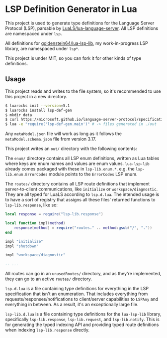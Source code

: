 # LSP Definition Generator in Lua

This project is used to generate type definitions for the Language Server
Protocol (LSP), parsable by
[LuaLS/lua-language-server](https://github.com/LuaLS/lua-language-server).
All LSP definitions are namespaced under `lsp`.

All definitions for [goldenstein64/lua-lsp-lib](https://github.com/goldenstein64/lua-lsp-lib), my work-in-progress LSP library, are namespaced under `lsp*`.

This project is under MIT, so you can fork it for other kinds of type
definitions.

## Usage

This project reads and writes to the file system, so it's recommended
to use this project in a new directory.

```sh
$ luarocks init --version=5.1
$ luarocks install lsp-def-gen
$ mkdir data
$ curl https://microsoft.github.io/language-server-protocol/specifications/lsp/3.17/metaModel/metaModel.json -o data/metaModel.json
$ lua -e "require('lsp-def-gen.main')" # -> files generated in ./out
```

Any `metaModel.json` file will work as long as it follows the
`metaModel.schema.json` file from version 3.17.

This project writes an `out/` directory with the following contents:

The `enum/` directory contains all LSP enum definitions, written as Lua tables where keys are enum names and values are enum values. `lua-lsp-lib` already comes packaged with these in `lsp-lib.enum.*`. e.g. the `lsp-lib.enum.ErrorCodes` module points to the `ErrorCodes` LSP enum.

The `routes/` directory contains all LSP route definitions that implement server-to-client communications, like `initialize` or `workspace/diagnostic`. They are all typed for LuaLS according to `lsp.d.lua`. The intended usage is to have a sort of registry that assigns all these files' returned functions to `lsp-lib.response`, like so:

```lua
local response = require("lsp-lib.response")

local function impl(method)
	response[method] = require("routes." .. method:gsub("/", "."))
end

impl "initialize"
impl "shutdown"

impl "workspace/diagnostic"

-- ...
```

All routes can go in an `unusedRoutes/` directory, and as they're implemented, they can go to an active `routes/` directory.

`lsp.d.lua` is a file containing type definitions for everything in the LSP specification that isn't an enumeration. That includes everything from requests/responses/notifications to client/server capabilities to `LSPAny` and everything in between. As a result, it's an exceptionally large file.

`lsp-lib.d.lua` is a file containing type definitions for the `lua-lsp-lib` library, specifically `lsp-lib.response`, `lsp-lib.request`, and `lsp-lib.notify`. This is for generating the typed indexing API and providing typed route definitions when indexing `lsp-lib.response` directly.
